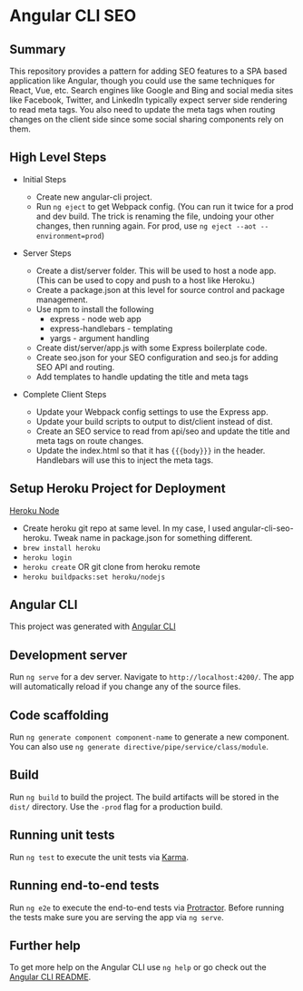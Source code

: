 # Angular CLI SEO

## Summary

This repository provides a pattern for adding SEO features to a SPA based application like Angular, though you could use the same techniques for React, Vue, etc. Search engines like Google and Bing and social media sites like Facebook, Twitter, and LinkedIn typically expect server side rendering to read meta tags. You also need to update the meta tags when routing changes on the client side since some social sharing components rely on them.

## High Level Steps

- Initial Steps

  - Create new angular-cli project.
  - Run `ng eject` to get Webpack config. (You can run it twice for a prod and dev build. The trick is renaming the file, undoing your other changes, then running again. For prod, use `ng eject --aot --environment=prod`)

- Server Steps

  - Create a dist/server folder. This will be used to host a node app. (This can be used to copy and push to a host like Heroku.)
  - Create a package.json at this level for source control and package management.
  - Use npm to install the following
    - express - node web app
    - express-handlebars - templating
    - yargs - argument handling
  - Create dist/server/app.js with some Express boilerplate code.
  - Create seo.json for your SEO configuration and seo.js for adding SEO API and routing.
  - Add templates to handle updating the title and meta tags

- Complete Client Steps

  - Update your Webpack config settings to use the Express app.
  - Update your build scripts to output to dist/client instead of dist.
  - Create an SEO service to read from api/seo and update the title and meta tags on route changes.
  - Update the index.html so that it has `{{{body}}}` in the header. Handlebars will use this to inject the meta tags.

## Setup Heroku Project for Deployment

[Heroku Node](https://devcenter.heroku.com/articles/getting-started-with-nodejs#deploy-the-app)

- Create heroku git repo at same level. In my case, I used angular-cli-seo-heroku.  Tweak name in package.json for something different.
- `brew install heroku`
- `heroku login`
- `heroku create` OR git clone from heroku remote
- `heroku buildpacks:set heroku/nodejs`


## Angular CLI

This project was generated with [Angular CLI](https://github.com/angular/angular-cli)

## Development server

Run `ng serve` for a dev server. Navigate to `http://localhost:4200/`. The app will automatically reload if you change any of the source files.

## Code scaffolding

Run `ng generate component component-name` to generate a new component. You can also use `ng generate directive/pipe/service/class/module`.

## Build

Run `ng build` to build the project. The build artifacts will be stored in the `dist/` directory. Use the `-prod` flag for a production build.

## Running unit tests

Run `ng test` to execute the unit tests via [Karma](https://karma-runner.github.io).

## Running end-to-end tests

Run `ng e2e` to execute the end-to-end tests via [Protractor](http://www.protractortest.org/).
Before running the tests make sure you are serving the app via `ng serve`.

## Further help

To get more help on the Angular CLI use `ng help` or go check out the [Angular CLI README](https://github.com/angular/angular-cli/blob/master/README.md).
